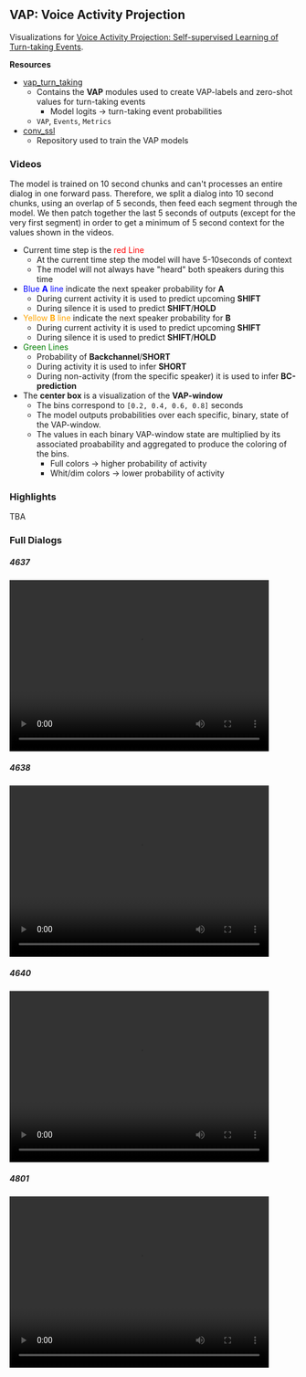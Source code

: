## VAP: Voice Activity Projection


Visualizations for [Voice Activity Projection: Self-supervised Learning of Turn-taking Events]().

**Resources**
* [vap_turn_taking](https://github.com/ErikEkstedt/vap_turn_taking)
  * Contains the **VAP** modules used to create VAP-labels and zero-shot values for turn-taking events
    - Model logits -> turn-taking event probabilities
  * `VAP`, `Events`, `Metrics` 
* [conv_ssl](https://github.com/ErikEkstedt/conv_ssl)
  * Repository used to train the VAP models



### Videos

The model is trained on 10 second chunks and can't processes an entire dialog
in one forward pass. Therefore, we split a dialog into 10 second chunks, using an overlap
of 5 seconds, then feed each segment through the model. We then patch together
the last 5 seconds of outputs (except for the very first segment) in order to
get a minimum of 5 second context for the values shown in the videos.


* Current time step is the <font color="red"> red Line </font>
  * At the current time step the model will have 5-10seconds of context
  * The model will not always have "heard" both speakers during this time
* <font color="blue"> Blue **A** line </font> indicate the next speaker probability for **A**
  - During current activity it is used to predict upcoming **SHIFT**
  - During silence it is used to predict **SHIFT**/**HOLD**
* <font color="orange"> Yellow **B** line </font> indicate the next speaker probability for **B**
  - During current activity it is used to predict upcoming **SHIFT**
  - During silence it is used to predict **SHIFT**/**HOLD**
* <font color="green"> Green Lines </font>
  - Probability of **Backchannel**/**SHORT**
  - During activity it is used to infer **SHORT**
  - During non-activity (from the specific speaker) it is used to infer **BC-prediction**
* The **center box** is a visualization of the **VAP-window**
  - The bins correspond to `[0.2, 0.4, 0.6, 0.8]` seconds
  - The model outputs probabilities over each specific, binary, state of the VAP-window. 
  - The values in each binary VAP-window state are multiplied by its associated proabability and aggregated to produce the coloring of the bins.
    - Full colors -> higher probability of activity
    - Whit/dim colors -> lower probability of activity

### Highlights

TBA


### Full Dialogs

##### 4637
<video width="90%" height="300" controls>
  <source src="assets/videos_5/4637.mp4" type="video/mp4">
Your browser does not support the video tag.
</video>


##### 4638
<video width="90%" height="300" controls>
  <source src="assets/videos_5/4638.mp4" type="video/mp4">
Your browser does not support the video tag.
</video>

##### 4640
<video width="90%" height="300" controls>
  <source src="assets/videos_5/4640.mp4" type="video/mp4">
Your browser does not support the video tag.
</video>

##### 4801
<video width="90%" height="300" controls>
  <source src="assets/videos_5/4801.mp4" type="video/mp4">
Your browser does not support the video tag.
</video>
